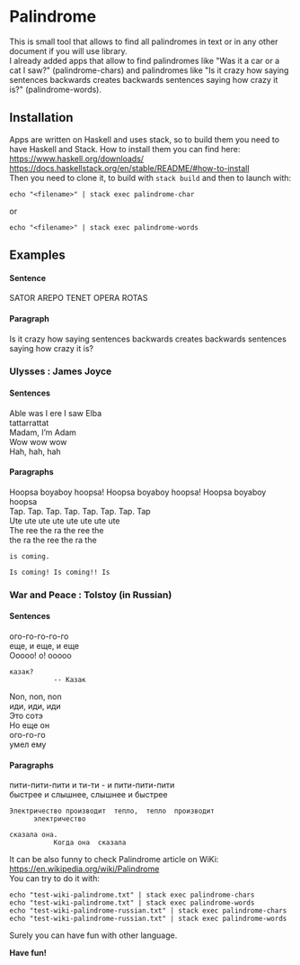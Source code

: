 # Palindrome

This is small tool that allows to find all palindromes in text or in any other document if you will use library.  
I already added apps that allow to find palindromes like "Was it a car or a cat I saw?" (palindrome-chars) and palindromes like "Is it crazy how saying sentences backwards creates backwards sentences saying how crazy it is?" (palindrome-words).  

## Installation

Apps are written on Haskell and uses stack, so to build them you need to have Haskell and Stack. How to install them you can find here:
https://www.haskell.org/downloads/  
https://docs.haskellstack.org/en/stable/README/#how-to-install  
Then you need to clone it, to build with `stack build` and then to launch with:  
```
echo "<filename>" | stack exec palindrome-char
```
or  
```
echo "<filename>" | stack exec palindrome-words
```

## Examples

#### Sentence
SATOR AREPO TENET OPERA ROTAS  

#### Paragraph
Is it crazy how saying sentences backwards creates backwards sentences saying how crazy it is?  

### Ulysses : James Joyce
#### Sentences

Able was I ere I saw Elba  
tattarrattat  
Madam, I’m Adam  
Wow wow wow  
Hah, hah, hah  

#### Paragraphs

Hoopsa boyaboy hoopsa! Hoopsa boyaboy hoopsa! Hoopsa boyaboy hoopsa  
Tap. Tap. Tap. Tap. Tap. Tap. Tap. Tap  
Ute ute ute ute ute ute ute ute  
The ree the ra the ree the  
the ra the ree the ra the  
```
is coming.

Is coming! Is coming!! Is
```

### War and Peace : Tolstoy (in Russian)
#### Sentences

ого-го-го-го-го  
еще, и еще, и еще  
Ооооо!  о!  ооооо  
```
казак?
           -- Казак
```
Non, non,  non  
иди,  иди,  иди  
Это сотэ  
Но еще он  
ого-го-го  
умел  ему  

#### Paragraphs

пити-пити-пити  и  ти-ти   -  и  пити-пити-пити  
быстрее и слышнее, слышнее и быстрее  
```
Электричество производит  тепло,  тепло  производит
      электричество
```
```
сказала она.
           Когда она  сказала
```

It can be also funny to check Palindrome article on WiKi:  
https://en.wikipedia.org/wiki/Palindrome  
You can try to do it with:  
```
echo "test-wiki-palindrome.txt" | stack exec palindrome-chars
echo "test-wiki-palindrome.txt" | stack exec palindrome-words
echo "test-wiki-palindrome-russian.txt" | stack exec palindrome-chars
echo "test-wiki-palindrome-russian.txt" | stack exec palindrome-words
```

Surely you can have fun with other language.

**Have fun!**
